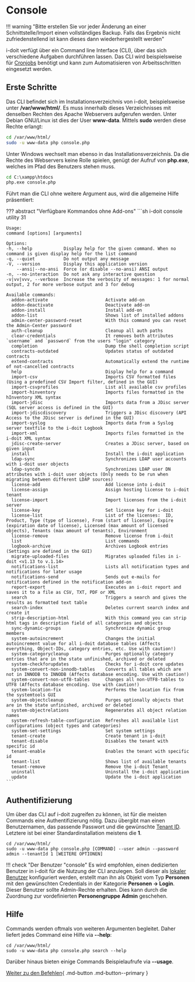 # Console

!!! warning "Bitte erstellen Sie vor jeder Änderung an einer Schnittstelle/Import einen vollständiges Backup. Falls das Ergebnis nicht zufriedenstellend ist kann dieses dann wiederhergestellt werden"

i-doit verfügt über ein Command line Interface (CLI), über das sich verschiedene Aufgaben durchführen lassen. Das CLI wird beispielsweise für [Cronjobs](../../../wartung-und-betrieb/cronjobs-einrichten.md) benötigt und kann zum Automatisieren von Arbeitsschritten eingesetzt werden.

## Erste Schritte

Das CLI befindet sich im Installationsverzeichnis von i-doit, beispielsweise unter **/var/www/html/**. Es muss innerhalb dieses Verzeichnisses mit denselben Rechten des Apache Webservers aufgerufen werden. Unter Debian GNU/Linux ist dies der User **www-data**. Mittels **sudo** werden diese Rechte erlangt:

```sh
cd /var/www/html/
sudo -u www-data php console.php
```

Unter Windows wechselt man ebenso in das Installationsverzeichnis. Da die Rechte des Webservers keine Rolle spielen, genügt der Aufruf von **php.exe**, welches im Pfad des Benutzers stehen muss.

```cmd
cd C:\xampp\htdocs
php.exe console.php
```

Führt man die CLI ohne weitere Argument aus, wird die allgemeine Hilfe präsentiert:

??? abstract "Verfügbare Kommandos ohne Add-ons"
    ```sh
    i-doit console utility 31

    Usage:
    command [options] [arguments]

    Options:
    -h, --help            Display help for the given command. When no command is given display help for the list command
    -q, --quiet           Do not output any message
    -V, --version         Display this application version
        --ansi|--no-ansi  Force (or disable --no-ansi) ANSI output
    -n, --no-interaction  Do not ask any interactive question
    -v|vv|vvv, --verbose  Increase the verbosity of messages: 1 for normal output, 2 for more verbose output and 3 for debug

    Available commands:
      addon-activate                      Activate add-on
      addon-deactivate                    Deactivate add-on
      addon-install                       Install add-on
      addon-list                          Shows list of installed addons
      admin-center-password-reset         With this command you can reset the Admin-Center password
      auth-cleanup                        Cleanup all auth paths
      clear-credentials                   It removes both attributes `username` and `password` from the users "login" category
      completion                          Dump the shell completion script
      contracts-outdated                  Updates status of outdated contracts
      extend-contracts                    Automatically extend the runtime of not-cancelled contracts
      help                                Display help for a command
      import-csv                          Imports CSV formatted files (Using a predefined CSV Import filter, defined in the GUI)
      import-csvprofiles                  List all available csv profiles
      import-hinventory                   Imports files formatted in the hInventory XML syntax
      import-jdisc                        Imports data from a JDisc server (SQL server access is defined in the GUI)
      import-jdiscdiscovery               Triggers a JDisc discovery (API Access to the JDisc server is defined in the GUI)
      import-syslog                       Imports data from a Syslog server textfile to the i-doit Logbook
      import-xml                          Imports files formatted in the i-doit XML syntax
      jdisc-create-server                 Creates a JDisc server, based on given input
      install                             Install the i-doit application
      ldap-sync                           Synchronizes LDAP user accounts with i-doit user objects
      ldap-syncdn                         Synchronizes LDAP user DN attributes with i-doit user objects (Only needs to be run when migrating between different LDAP sources)
      license-add                         Add license into i-doit
      license-assign                      Assign hosting license to i-doit tenant
      license-import                      Import licenses from the i-doit server
      license-key                         Set license key for i-doit
      license-list                        List of the licenses:  ID, Product, Type (type of license), From (start of license), Expire (expiration date of license), Licensed (max amount of licensed objects), Tenants (max amount of tenants), Environment
      license-remove                      Remove license from i-doit
      list                                List commands
      logbook-archive                     Archives Logbook entries (Settings are defined in the GUI)
      migrate-uploaded-files              Migrates uploaded files in i-doit <v1.13 to v.1.14>
      notifications-list                  Lists all notification types and notifications for later usage
      notifications-send                  Sends out e-mails for notifications defined in the notification add-on
      report-export                       Executes an i-doit report and saves it to a file as CSV, TXT, PDF or XML
      search                              Triggers a search and gives the results as formatted text table
      search-index                        Deletes current search index and create it
      strip-description-html              With this command you can strip html tags in description field of all categories and objects
      sync-dynamic-groups                 Synchronize dynamic group members
      system-autoincrement                Changes the initial autoincrement value for all i-doit database tables (Affects everything, Object-IDs, category entries, etc. Use with caution!)
      system-categorycleanup              Purges optionally category entries that are in the state unfinished, archived or deleted
      system-checkforupdates              Checks for i-doit core updates
      system-convert-non-innodb-tables    Converts all tables which are not in INNODB to INNODB (Affects database encoding. Use with caution!)
      system-convert-non-utf8-tables      Changes all non-UTF8-tables to UTF8 (Affects database encoding. Use with caution!)
      system-location-fix                 Performs the location fix from the systemtools GUI
      system-objectcleanup                Purges optionally objects that are in the state unfinished, archived or deleted
      system-objectrelations              Regenerates all object relation names
      system-refresh-table-configuration  Refreshes all available list configurations (object types and categories)
      system-set-settings                 Set system settings
      tenant-create                       Create tenant in i-doit
      tenant-disable                      Disables the tenant with specific id
      tenant-enable                       Enables the tenant with specific id
      tenant-list                         Shows list of available tenants
      tenant-remove                       Remove the i-doit Tenant
      uninstall                           Uninstall the i-doit application
      update                              Update the i-doit application
    ```

## Authentifizierung

Um über das CLI auf i-doit zugreifen zu können, ist für die meisten Commands eine Authentifizierung nötig. Dazu übergibt man einen Benutzernamen, das passende Passwort und die gewünschte [Tenant ID](../../../administration/mandantenfaehigkeit.md). Letztere ist bei einer Standardinstallation meistens die **1**.

```shell
cd /var/www/html/
sudo -u www-data php console.php [COMMAND] --user admin --password admin --tenantId 1 [WEITERE OPTIONEN]
```

!!! check "Der Benutzer "console"
    Es wird empfohlen, einen dedizierten Benutzer in i-doit für die Nutzung der CLI anzulegen. Soll dieser als [lokaler Benutzer](../../../benutzerauthentifizierung-und-verwaltung/integrierte-authentifizierung/lokalen-benutzer-anlegen.md) konfiguriert werden, erstellt man ihn als Objekt vom Typ **Personen** mit den gewünschten Credentials in der Kategorie **Personen → Login**. Dieser Benutzer sollte Admin-Rechte erhalten. Dies kann durch die Zuordnung zur vordefinierten **Personengruppe** **Admin** geschehen.

## Hilfe

Commands werden oftmals von weiteren Argumenten begleitet. Daher liefert jedes Command eine Hilfe via **--help**:

```shell
cd /var/www/html/
sudo -u www-data php console.php search --help
```

Darüber hinaus bieten einige Commands Beispielaufrufe via **--usage**.

[Weiter zu den Befehlen](optionen-und-parameter-der-console.md){ .md-button .md-button--primary }
